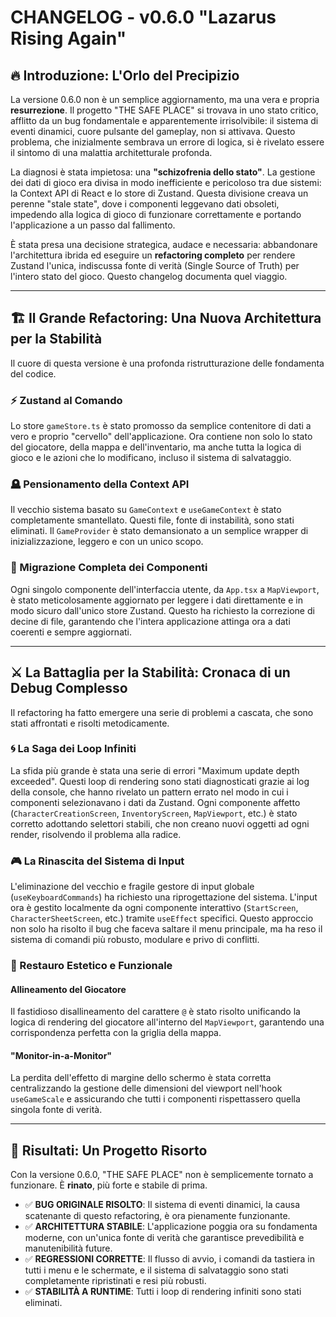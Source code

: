# CHANGELOG - v0.6.0 "Lazarus Rising Again"

## 🔥 Introduzione: L'Orlo del Precipizio

La versione 0.6.0 non è un semplice aggiornamento, ma una vera e propria **resurrezione**. Il progetto "THE SAFE PLACE" si trovava in uno stato critico, afflitto da un bug fondamentale e apparentemente irrisolvibile: il sistema di eventi dinamici, cuore pulsante del gameplay, non si attivava. Questo problema, che inizialmente sembrava un errore di logica, si è rivelato essere il sintomo di una malattia architetturale profonda.

La diagnosi è stata impietosa: una **"schizofrenia dello stato"**. La gestione dei dati di gioco era divisa in modo inefficiente e pericoloso tra due sistemi: la Context API di React e lo store di Zustand. Questa divisione creava un perenne "stale state", dove i componenti leggevano dati obsoleti, impedendo alla logica di gioco di funzionare correttamente e portando l'applicazione a un passo dal fallimento.

È stata presa una decisione strategica, audace e necessaria: abbandonare l'architettura ibrida ed eseguire un **refactoring completo** per rendere Zustand l'unica, indiscussa fonte di verità (Single Source of Truth) per l'intero stato del gioco. Questo changelog documenta quel viaggio.

---

## 🏗️ Il Grande Refactoring: Una Nuova Architettura per la Stabilità

Il cuore di questa versione è una profonda ristrutturazione delle fondamenta del codice.

### ⚡ Zustand al Comando
Lo store `gameStore.ts` è stato promosso da semplice contenitore di dati a vero e proprio "cervello" dell'applicazione. Ora contiene non solo lo stato del giocatore, della mappa e dell'inventario, ma anche tutta la logica di gioco e le azioni che lo modificano, incluso il sistema di salvataggio.

### 🪦 Pensionamento della Context API
Il vecchio sistema basato su `GameContext` e `useGameContext` è stato completamente smantellato. Questi file, fonte di instabilità, sono stati eliminati. Il `GameProvider` è stato demansionato a un semplice wrapper di inizializzazione, leggero e con un unico scopo.

### 🔄 Migrazione Completa dei Componenti
Ogni singolo componente dell'interfaccia utente, da `App.tsx` a `MapViewport`, è stato meticolosamente aggiornato per leggere i dati direttamente e in modo sicuro dall'unico store Zustand. Questo ha richiesto la correzione di decine di file, garantendo che l'intera applicazione attinga ora a dati coerenti e sempre aggiornati.

---

## ⚔️ La Battaglia per la Stabilità: Cronaca di un Debug Complesso

Il refactoring ha fatto emergere una serie di problemi a cascata, che sono stati affrontati e risolti metodicamente.

### 🌀 La Saga dei Loop Infiniti
La sfida più grande è stata una serie di errori "Maximum update depth exceeded". Questi loop di rendering sono stati diagnosticati grazie ai log della console, che hanno rivelato un pattern errato nel modo in cui i componenti selezionavano i dati da Zustand. Ogni componente affetto (`CharacterCreationScreen`, `InventoryScreen`, `MapViewport`, etc.) è stato corretto adottando selettori stabili, che non creano nuovi oggetti ad ogni render, risolvendo il problema alla radice.

### 🎮 La Rinascita del Sistema di Input
L'eliminazione del vecchio e fragile gestore di input globale (`useKeyboardCommands`) ha richiesto una riprogettazione del sistema. L'input ora è gestito localmente da ogni componente interattivo (`StartScreen`, `CharacterSheetScreen`, etc.) tramite `useEffect` specifici. Questo approccio non solo ha risolto il bug che faceva saltare il menu principale, ma ha reso il sistema di comandi più robusto, modulare e privo di conflitti.

### 🎨 Restauro Estetico e Funzionale

#### Allineamento del Giocatore
Il fastidioso disallineamento del carattere `@` è stato risolto unificando la logica di rendering del giocatore all'interno del `MapViewport`, garantendo una corrispondenza perfetta con la griglia della mappa.

#### "Monitor-in-a-Monitor"
La perdita dell'effetto di margine dello schermo è stata corretta centralizzando la gestione delle dimensioni del viewport nell'hook `useGameScale` e assicurando che tutti i componenti rispettassero quella singola fonte di verità.

---

## 🌟 Risultati: Un Progetto Risorto

Con la versione 0.6.0, "THE SAFE PLACE" non è semplicemente tornato a funzionare. È **rinato**, più forte e stabile di prima.

- ✅ **BUG ORIGINALE RISOLTO**: Il sistema di eventi dinamici, la causa scatenante di questo refactoring, è ora pienamente funzionante.
- ✅ **ARCHITETTURA STABILE**: L'applicazione poggia ora su fondamenta moderne, con un'unica fonte di verità che garantisce prevedibilità e manutenibilità future.
- ✅ **REGRESSIONI CORRETTE**: Il flusso di avvio, i comandi da tastiera in tutti i menu e le schermate, e il sistema di salvataggio sono stati completamente ripristinati e resi più robusti.
- ✅ **STABILITÀ A RUNTIME**: Tutti i loop di rendering infiniti sono stati eliminati.
